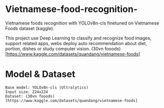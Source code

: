 # Vietnamese-food-recognition-

Vietnamese foods recognition  with YOLOv8n-cls finetuned on Vietnamese Foods dataset (kaggle).

This project use Deep Learning to classify and recognize food images, support related apps, webs deploy auto recommendation about diet, portion, dishes or study computer vision.
 (30vn fooods)[https://www.kaggle.com/datasets/quandang/vietnamese-foods]
# Model & Dataset
```
Base model: YOLOv8n-cls (Ultralytics)
Input size: 224x224
Dataset: (30vn fooods)[https://www.kaggle.com/datasets/quandang/vietnamese-foods]
```
